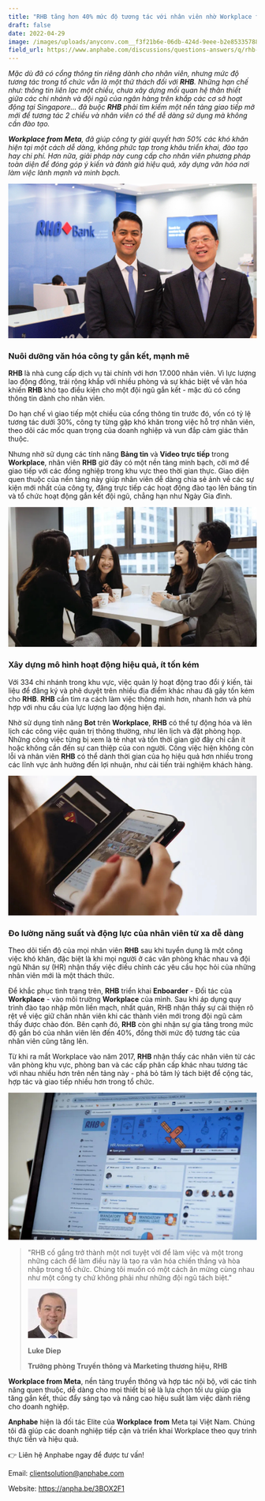```yaml
---
title: "RHB tăng hơn 40% mức độ tương tác với nhân viên nhờ Workplace from Meta "
draft: false
date: 2022-04-29
image: /images/uploads/anyconv.com__f3f21b6e-06db-424d-9eee-b2e853357889.jpeg
field_url: https://www.anphabe.com/discussions/questions-answers/q/rhb-tang-hon-40-muc-do-tuong-tac-voi-nhan-vien-nho-workplace-meta/40548/answer
---
```

*Mặc dù đã có cổng thông tin riêng dành cho nhân viên, nhưng mức độ tương tác trong tổ chức vẫn là một thử thách đối với **RHB**. Những hạn chế như: thông tin liên lạc một chiều, chưa xây dựng mối quan hệ thân thiết giữa các chi nhánh và đội ngũ của ngân hàng trên khắp các cơ sở hoạt động tại Singapore… đã buộc **RHB** phải tìm kiếm một nền tảng giao tiếp mở mới để tương tác 2 chiều và nhân viên có thể dễ dàng sử dụng mà không cần đào tạo.* 

***Workplace from Meta**, đã giúp công ty giải quyết hơn 50% các khó khăn hiện tại một cách dễ dàng, không phức tạp trong khâu triển khai, đào tạo hay chi phí. Hơn nữa, giải pháp này cung cấp cho nhân viên phương pháp toàn diện để đóng góp ý kiến và đánh giá hiệu quả, xây dựng văn hóa nơi làm việc lành mạnh và minh bạch.* 

![Workplace from Meta, đã giúp RHB giải quyết hơn 50% các khó khăn hiện tại.](/images/uploads/anyconv.com__f3f21b6e-06db-424d-9eee-b2e853357889.jpeg "Workplace from Meta, đã giúp RHB giải quyết hơn 50% các khó khăn hiện tại.")

### **Nuôi dưỡng văn hóa công ty gắn kết, mạnh mẽ** 

**RHB** là nhà cung cấp dịch vụ tài chính với hơn 17.000 nhân viên. Vì lực lượng lao động đông, trải rộng khắp với nhiều phòng và sự khác biệt về văn hóa khiến **RHB** khó tạo điều kiện cho một đội ngũ gắn kết - mặc dù có cổng thông tin dành cho nhân viên.  

Do hạn chế vì giao tiếp một chiều của cổng thông tin trước đó, vốn có tỷ lệ tương tác dưới 30%, công ty từng gặp khó khăn trong việc hỗ trợ nhân viên, theo dõi các mốc quan trọng của doanh nghiệp và vun đắp cảm giác thân thuộc. 

Nhưng nhờ sử dụng các tính năng **Bảng tin** và **Video trực tiếp** trong **Workplace**, nhân viên **RHB** giờ đây có một nền tảng minh bạch, cởi mở để giao tiếp với các đồng nghiệp trong khu vực theo thời gian thực. Giao diện quen thuộc của nền tảng này giúp nhân viên dễ dàng chia sẻ ảnh về các sự kiện mới nhất của công ty, đăng trực tiếp các hoạt động đào tạo lên bảng tin và tổ chức hoạt động gắn kết đội ngũ, chẳng hạn như Ngày Gia đình.  

![Nhờ các tính năng Bảng tin và Video trực tiếp trong Workplace, nhân viên RHB giờ đây có một nền tảng minh bạch, cởi mở để giao tiếp.](/images/uploads/anyconv.com__243938056_266658212032281_3457098426736399832_n.jpeg "Nhờ các tính năng Bảng tin và Video trực tiếp trong Workplace, nhân viên RHB giờ đây có một nền tảng minh bạch, cởi mở để giao tiếp.")

### **Xây dựng mô hình hoạt động hiệu quả, ít tốn kém** 

Với 334 chi nhánh trong khu vực, việc quản lý hoạt động trao đổi ý kiến, tài liệu để đăng ký và phê duyệt trên nhiều địa điểm khác nhau đã gây tốn kém cho **RHB**. **RHB** cần tìm ra cách làm việc thông minh hơn, nhanh hơn và phù hợp với nhu cầu của lực lượng lao động hiện đại. 

Nhờ sử dụng tính năng **Bot** trên **Workplace**, **RHB** có thể tự động hóa và lên lịch các công việc quản trị thông thường, như lên lịch và đặt phòng họp. Những công việc từng bị xem là tẻ nhạt và tốn thời gian giờ đây chỉ cần ít hoặc không cần đến sự can thiệp của con người. Công việc hiện không còn lỗi và nhân viên **RHB** có thể dành thời gian của họ hiệu quả hơn nhiều trong các lĩnh vực ảnh hưởng đến lợi nhuận, như cải tiến trải nghiệm khách hàng. 

![Tính năng Bot trên Workplace giúp RHB tự động hóa và lên lịch các công việc quản trị thông thường.](/images/uploads/anyconv.com__244008696_145592264453861_3026101493768776420_n.jpeg "Tính năng Bot trên Workplace giúp RHB tự động hóa và lên lịch các công việc quản trị thông thường.")

### **Đo lường năng suất và động lực của nhân viên từ xa dễ dàng** 

Theo dõi tiến độ của mọi nhân viên **RHB** sau khi tuyển dụng là một công việc khó khăn, đặc biệt là khi mọi người ở các văn phòng khác nhau và đội ngũ Nhân sự (HR) nhận thấy việc điều chỉnh các yêu cầu học hỏi của những nhân viên mới là một thách thức. 

Để khắc phục tình trạng trên, **RHB** triển khai **Enboarder** - Đối tác của **Workplace** - vào môi trường **Workplace** của mình. Sau khi áp dụng quy trình đào tạo nhập môn liền mạch, nhất quán, RHB nhận thấy ​​sự cải thiện rõ rệt về việc giữ chân nhân viên khi các thành viên mới trong đội ngũ cảm thấy được chào đón. Bên cạnh đó, **RHB** còn ghi nhận sự gia tăng trong mức độ gắn bó của nhân viên lên đến 40%, đồng thời mức độ tương tác của nhân viên cũng tăng lên. 

Từ khi ra mắt Workplace vào năm 2017, **RHB** nhận thấy các nhân viên từ các văn phòng khu vực, phòng ban và các cấp phân cấp khác nhau tương tác với nhau nhiều hơn trên nền tảng này - phá bỏ tâm lý tách biệt để cộng tác, hợp tác và giao tiếp nhiều hơn trong tổ chức. 

![RHB nhận thấy ​​sự cải thiện rõ rệt về việc giữ chân nhân viên với Enboarder - Đối tác của Workplace.](/images/uploads/anyconv.com__244035614_655114468790415_4178058366403984284_n.jpeg "RHB nhận thấy ​​sự cải thiện rõ rệt về việc giữ chân nhân viên với Enboarder - Đối tác của Workplace.")

> "RHB cố gắng trở thành một nơi tuyệt vời để làm việc và một trong những cách để làm điều này là tạo ra văn hóa chiến thắng và hòa nhập trong tổ chức. Chúng tôi muốn có một cách ăn mừng cùng nhau như một công ty chứ không phải như những đội ngũ tách biệt." 
>
> ![RHB muốn có một cách ăn mừng cùng nhau như một công ty chứ không phải như những đội ngũ tách biệt.](/images/uploads/anyconv.com__243997910_1503893246644154_3178254418929829759_n.jpeg "RHB muốn có một cách ăn mừng cùng nhau như một công ty chứ không phải như những đội ngũ tách biệt.")
>
> **Luke Diep** 
>
> **Trưởng phòng Truyền thông và Marketing thương hiệu, RHB** 

**Workplace from Meta**, nền tảng truyền thông và hợp tác nội bộ, với các tính năng quen thuộc, dễ dàng cho mọi thiết bị sẽ là lựa chọn tối ưu giúp gia tăng gắn kết, thúc đẩy sáng tạo và nâng cao hiệu suất làm việc dành riêng cho doanh nghiệp. 

𝐀𝐧𝐩𝐡𝐚𝐛𝐞 hiện là đối tác Elite của 𝐖𝐨𝐫𝐤𝐩𝐥𝐚𝐜𝐞 𝐟𝐫𝐨𝐦 Meta tại Việt Nam. Chúng tôi đã giúp các doanh nghiệp tiếp cận và triển khai Workplace theo quy trình thực tiễn và hiệu quả. 

👉 Liên hệ Anphabe ngay để được tư vấn! 

Email: clientsolution@anphabe.com 

Website: https://anpha.be/3BOX2F1